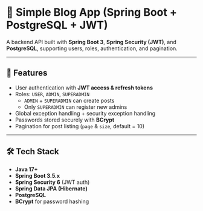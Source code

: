 # 📝 Simple Blog App (Spring Boot + PostgreSQL + JWT)

A backend API built with **Spring Boot 3**, **Spring Security (JWT)**, and **PostgreSQL**, supporting users, roles, authentication, and pagination.

---

## 🚀 Features
- User authentication with **JWT access & refresh tokens**
- Roles: `USER`, `ADMIN`, `SUPERADMIN`
  - `ADMIN` + `SUPERADMIN` can create posts
  - Only `SUPERADMIN` can register new admins
- Global exception handling + security exception handling
- Passwords stored securely with **BCrypt**
- Pagination for post listing (`page` & `size`, default = 10)

---

## 🛠️ Tech Stack
- **Java 17+**
- **Spring Boot 3.5.x**
- **Spring Security 6** (JWT auth)
- **Spring Data JPA (Hibernate)**
- **PostgreSQL**
- **BCrypt** for password hashing

